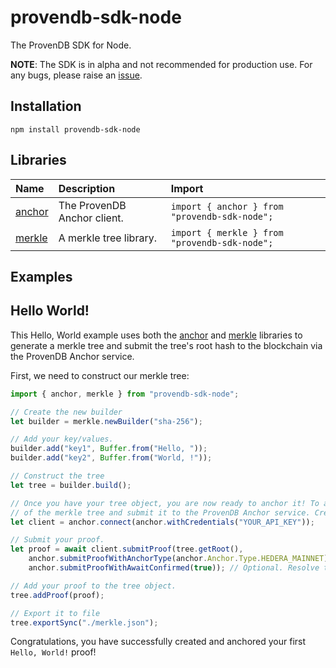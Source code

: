 # provendb-sdk-node
The ProvenDB SDK for Node.

**NOTE**: The SDK is in alpha and not recommended for production use. For any bugs, please raise an [issue](https://github.com/SouthbankSoftware/provendb-sdk-node/issues).

## Installation

`npm install provendb-sdk-node`

## Libraries

| Name | Description | Import |
| :--- | :---------- | :----- |
| [anchor](./src/anchor) | The ProvenDB Anchor client. | `import { anchor } from "provendb-sdk-node";` |
| [merkle](./src/merkle) | A merkle tree library. | `import { merkle } from "provendb-sdk-node";` |

## Examples

## Hello World!

This Hello, World example uses both the [anchor](./src/anchor) and [merkle](./src/merkle) libraries to generate
a merkle tree and submit the tree's root hash to the blockchain via the ProvenDB Anchor service.

First, we need to construct our merkle tree:

```js
import { anchor, merkle } from "provendb-sdk-node";

// Create the new builder
let builder = merkle.newBuilder("sha-256");

// Add your key/values.
builder.add("key1", Buffer.from("Hello, "));
builder.add("key2", Buffer.from("World, !"));

// Construct the tree
let tree = builder.build();

// Once you have your tree object, you are now ready to anchor it! To anchor it, we use the root hash
// of the merkle tree and submit it to the ProvenDB Anchor service. Create your new anchor client.
let client = anchor.connect(anchor.withCredentials("YOUR_API_KEY"));

// Submit your proof.
let proof = await client.submitProof(tree.getRoot(), 
    anchor.submitProofWithAnchorType(anchor.Anchor.Type.HEDERA_MAINNET), // Optional. Add your anchor type.
    anchor.submitProofWithAwaitConfirmed(true)); // Optional. Resolve the promise only when the proof is confirmed.

// Add your proof to the tree object.
tree.addProof(proof);

// Export it to file
tree.exportSync("./merkle.json");
```

Congratulations, you have successfully created and anchored your first `Hello, World!` proof!
